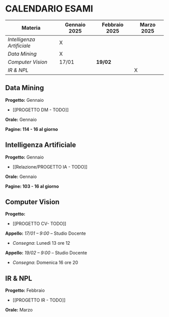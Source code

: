 # CALENDARIO **ESAMI**

| Materia                    | Gennaio 2025 | Febbraio 2025 | Marzo 2025 |
| -------------------------- | ------------ | ------------- | ---------- |
| *Intelligenza Artificiale* | X            |               |            |
| *Data Mining*              | X            |               |            |
| *Computer Vision*          | 17/01        | **19/02**     |            |
| *IR & NPL*                 |              |               | X          |



## Data Mining

**Progetto:** Gennaio
- [[PROGETTO DM - TODO]]

**Orale:** Gennaio

**Pagine: 114 - 16 al giorno**


## Intelligenza Artificiale

**Progetto:** Gennaio
- [[Relazione/PROGETTO IA - TODO]]

**Orale:** Gennaio

**Pagine: 103 - 16 al giorno**


## Computer Vision

**Progetto:**
- [[PROGETTO CV- TODO]]

**Appello:** *17/01 – 9:00* – Studio Docente
- *Consegna*: Lunedì 13 ore 12

**Appello:** *19/02 – 9:00* – Studio Docente
- *Consegna*: Domenica 16 ore 20

## IR & NPL

**Progetto:** Febbraio
- [[PROGETTO IR - TODO]]

**Orale:** Marzo